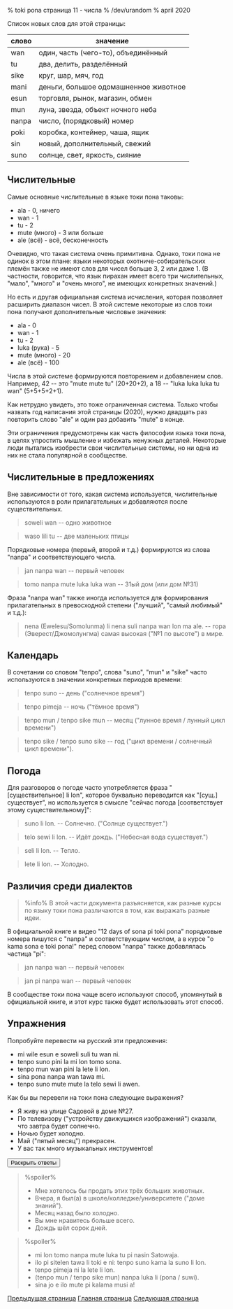 % toki pona страница 11 - числа
% /dev/urandom
% april 2020

Список новых слов для этой страницы:

| слово     | значение                                |
|-----------|-----------------------------------------|
| wan       | один, часть (чего-то), объединённый     |
| tu        | два, делить, разделённый                |
| sike      | круг, шар, мяч, год                     |
| mani      | деньги, большое одомашненное животное   |
| esun      | торговля, рынок, магазин, обмен         |
| mun       | луна, звезда, объект ночного неба       |
| nanpa     | число, (порядковый) номер               |
| poki      | коробка, контейнер, чаша, ящик          |
| sin       | новый, дополнительный, свежий           |
| suno      | солнце, свет, яркость, сияние           |

## Числительные

Самые основные числительные в языке токи пона таковы:

* ala - 0, ничего
* wan - 1
* tu - 2
* mute (много) - 3 или больше
* ale (всё) - всё, бесконечность

Очевидно, что такая система очень примитивна. Однако, токи пона не одинок в этом
плане: языки некоторых охотниче-собирательских племён также не имеют слов для
чисел больше 3, 2 или даже 1. (В частности, говорится, что язык пирахан имеет
всего три числительных, "мало", "много" и "очень много", не имеющих конкретных
значений.)

Но есть и другая официальная система исчисления, которая позволяет расширить
диапазон чисел. В этой системе некоторые из слов токи пона получают
дополнительные числовые значения:

* ala - 0
* wan - 1
* tu - 2
* luka (рука) - 5
* mute (много) - 20
* ale (всё) - 100

Числа в этой системе формируются повторением и добавлением слов. Например, 
42 -- это "mute mute tu" (20+20+2), а 18 -- "luka luka luka tu wan"
(5+5+5+2+1).

Как нетрудно увидеть, это тоже ограниченная система. Только чтобы назвать год
написания этой страницы (2020), нужно двадцать раз повторить слово "ale" и один
раз добавить "mute" в конце.

Эти ограничения предусмотрены как часть философии языка токи пона, в целях
упростить мышление и избежать ненужных деталей. Некоторые люди пытались
изобрести свои числительные системы, но ни одна из них не стала популярной в
сообществе.

## Числительные в предложениях

Вне зависимости от того, какая система используется, числительные используются в
роли прилагательных и добавляются после существительных.

> soweli wan -- одно животное

> waso lili tu -- две маленьких птицы

Порядковые номера (первый, второй и т.д.) формируются из слова "nanpa" и
соответствующего числа.

> jan nanpa wan -- первый человек

> tomo nanpa mute luka luka wan -- 31ый дом (или дом №31)

Фраза "nanpa wan" также иногда используется для формирования прилагательных в
превосходной степени ("лучший", "самый любимый" и т.д.):

> nena (Ewelesu/Somolunma) li nena suli nanpa wan lon ma ale. -- гора
> (Эверест/Джомолунгма) самая высокая ("№1 по высоте") в мире.

## Календарь

В сочетании со словом "tenpo", слова "suno", "mun" и "sike" часто используются в
значении конкретных периодов времени:

> tenpo suno -- день ("солнечное время")

> tenpo pimeja -- ночь ("тёмное время")

> tenpo mun / tenpo sike mun -- месяц ("лунное время / лунный цикл времени")

> tenpo sike / tenpo suno sike -- год ("цикл времени / солнечный цикл времени").

## Погода

Для разговоров о погоде часто употребляется фраза "[существительное] li lon",
которое буквально переводится как "[сущ.] существует", но используется в смысле
"сейчас погода [соответствует этому существительному]":

> suno li lon. -- Солнечно. ("Солнце существует.")

> telo sewi li lon. -- Идёт дождь. ("Небесная вода существует.")

> seli li lon. -- Тепло.

> lete li lon. -- Холодно.

## Различия среди диалектов

> %info%
> В этой части документа разъясняется, как разные курсы по языку токи пона
> различаются в том, как выражать разные идеи.

В официальной книге и видео "12 days of sona pi toki pona" порядковые номера
пишутся с "nanpa" и соответствующим числом, а в курсе "o kama sona e toki pona!"
перед словом "nanpa" также добавлялась частица "pi":

> jan nanpa wan -- первый человек

> jan pi nanpa wan -- первый человек

В сообществе токи пона чаще всего используют способ, упомянутый в официальной
книге, и этот курс также будет использовать этот способ.

## Упражнения

Попробуйте перевести на русский эти предложения:

* mi wile esun e soweli suli tu wan ni. 
* tenpo suno pini la mi lon tomo sona.
* tenpo mun wan pini la lete li lon.
* sina pona nanpa wan tawa mi.
* tenpo suno mute mute la telo sewi li awen.

Как бы вы перевели на токи пона следующие выражения?

* Я живу на улице Садовой в доме №27.
* По телевизору ("устройству движущихся изображений") сказали, что завтра будет
  солнечно.
* Ночью будет холодно.
* Май ("пятый месяц") прекрасен.
* У вас так много музыкальных инструментов!

<button onclick="revealSpoilers();">Раскрыть ответы</button>

> %spoiler%
> * Мне хотелось бы продать этих трёх больших животных.
> * Вчера, я был(а) в школе/колледже/университете ("доме знаний").
> * Месяц назад было холодно.
> * Вы мне нравитесь больше всего.
> * Дождь шёл сорок дней.
>

> %spoiler%
> * mi lon tomo nanpa mute luka tu pi nasin Satowaja.
> * ilo pi sitelen tawa li toki e ni: tenpo suno kama la suno li lon.
> * tenpo pimeja ni la lete li lon.
> * (tenpo mun / tenpo sike mun) nanpa luka li (pona / suwi).
> * sina jo e ilo mute pi kalama musi a!
>

[Предыдущая страница](ru_10.html) [Главная страница](ru_index.html) [Следующая
страница](ru_12.html)
